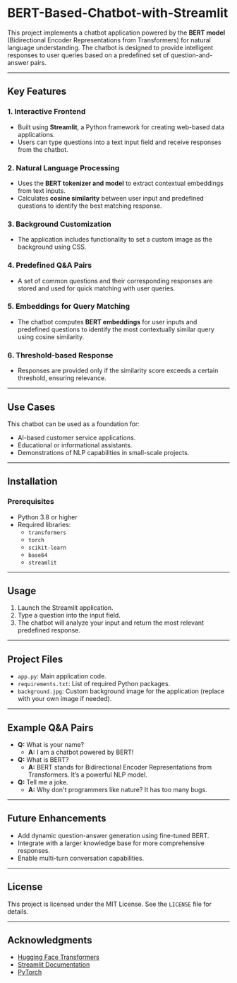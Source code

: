 # BERT-Based-Chatbot-with-Streamlit


This project implements a chatbot application powered by the **BERT model** (Bidirectional Encoder Representations from Transformers) for natural language understanding. The chatbot is designed to provide intelligent responses to user queries based on a predefined set of question-and-answer pairs.

---

## Key Features

### 1. **Interactive Frontend**
- Built using **Streamlit**, a Python framework for creating web-based data applications.
- Users can type questions into a text input field and receive responses from the chatbot.

### 2. **Natural Language Processing**
- Uses the **BERT tokenizer and model** to extract contextual embeddings from text inputs.
- Calculates **cosine similarity** between user input and predefined questions to identify the best matching response.

### 3. **Background Customization**
- The application includes functionality to set a custom image as the background using CSS.

### 4. **Predefined Q&A Pairs**
- A set of common questions and their corresponding responses are stored and used for quick matching with user queries.

### 5. **Embeddings for Query Matching**
- The chatbot computes **BERT embeddings** for user inputs and predefined questions to identify the most contextually similar query using cosine similarity.

### 6. **Threshold-based Response**
- Responses are provided only if the similarity score exceeds a certain threshold, ensuring relevance.

---

## Use Cases

This chatbot can be used as a foundation for:
- AI-based customer service applications.
- Educational or informational assistants.
- Demonstrations of NLP capabilities in small-scale projects.

---

## Installation

### Prerequisites
- Python 3.8 or higher
- Required libraries:
  - `transformers`
  - `torch`
  - `scikit-learn`
  - `base64`
  - `streamlit`


---

## Usage

1. Launch the Streamlit application.
2. Type a question into the input field.
3. The chatbot will analyze your input and return the most relevant predefined response.

---

## Project Files

- `app.py`: Main application code.
- `requirements.txt`: List of required Python packages.
- `background.jpg`: Custom background image for the application (replace with your own image if needed).

---

## Example Q&A Pairs

- **Q:** What is your name?
  - **A:** I am a chatbot powered by BERT!
- **Q:** What is BERT?
  - **A:** BERT stands for Bidirectional Encoder Representations from Transformers. It’s a powerful NLP model.
- **Q:** Tell me a joke.
  - **A:** Why don't programmers like nature? It has too many bugs.

---

## Future Enhancements

- Add dynamic question-answer generation using fine-tuned BERT.
- Integrate with a larger knowledge base for more comprehensive responses.
- Enable multi-turn conversation capabilities.

---

## License

This project is licensed under the MIT License. See the `LICENSE` file for details.

---

## Acknowledgments

- [Hugging Face Transformers](https://huggingface.co/transformers/)
- [Streamlit Documentation](https://docs.streamlit.io/)
- [PyTorch](https://pytorch.org/)
